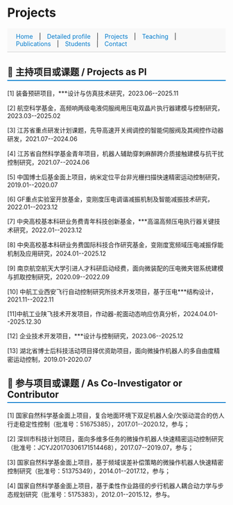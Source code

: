 # Projects

<style>
  section {
    padding: 40px 20px;
    border-bottom: 1px solid #ddd;
  }

  #navbar a {
    margin: 0 10px;
    text-decoration: none;
    color: #007acc;
  }

  #navbar a:hover {
    text-decoration: underline;
  }

  h2 {
    border-bottom: 2px solid #007acc;
    padding-bottom: 5px;
  }
</style>


<!-- 添加顶部导航栏 -->
<div id="navbar" style="position: sticky; top: 0; background: #f8f8f8; padding: 10px; border-bottom: 1px solid #ccc;">
  <a href="index.html">Home</a> |
  <a href="Detailed profile.html">Detailed profile</a> |
  <a href="projects.html">Projects</a> |
  <a href="teaching.html">Teaching</a> |
  <a href="publications.html">Publications</a> |
  <a href="students.html">Students</a> |
  <a href="contact.html">Contact</a>
</div>

## 🚀 主持项目或课题 / Projects as PI

[1] 装备预研项目，***设计与仿真技术研究，2023.06--2025.11 

[2] 航空科学基金，高频响两级电液伺服阀用压电双晶片执行器建模与控制研究，2023.03--2025.02

[3] 江苏省重点研发计划课题，先导高速开关阀调控的智能伺服阀及其阀控作动器研发，2021.07--2024.06

[4] 江苏省自然科学基金青年项目，机器人辅助穿刺麻醉跨介质接触建模与抗干扰控制研究，2021.07--2024.06

[5] 中国博士后基金面上项目，纳米定位平台非光栅扫描快速精密运动控制研究，2019.01--2020.07

[6] GF重点实验室开放基金，变刚度压电调谐减振机制及智能减振技术研究，2022.01--2023.12

[7]	中央高校基本科研业务费青年科技创新基金，***高温高频压电执行器关键技术研究，2022.01--2023.12

[8] 中央高校基本科研业务费国际科技合作研究基金，变刚度宽频域压电减振俘能机制及应用研究，2024.01--2025.12

[9]	南京航空航天大学引进人才科研启动经费，面向微装配的压电微夹钳系统建模与抓取控制研究，2020.09--2022.09

[10] 中航工业西安飞行自动控制研究所技术开发项目，基于压电***结构设计，2021.11--2022.11

[11]中航工业陕飞技术开发项目，作动器-舵面动态响应仿真分析，2024.04.01--2025.12.30

[12] 企业技术开发项目，***设计与控制研究，2023.06--2025.12

[13] 湖北省博士后科技活动项目择优资助项目，面向微操作机器人的多自由度精密运动控制，2019.01-2020.07


## 🤝 参与项目或课题 / As Co-Investigator or Contributor

[1] 国家自然科学基金面上项目，复合地面环境下双足机器人全/欠驱动混合的仿人行走稳定性控制（批准号：51675385），2017.01--2020.12，参与；

[2] 深圳市科技计划项目，面向多维多任务的微操作机器人快速精密运动控制研究（批准号：JCYJ20170306171514468），2017.07--2019.07，参与；

[3] 国家自然科学基金面上项目，基于频域误差补偿策略的微操作机器人快速精密控制研究（批准号：51375349），2014.01--2017.12，参与；

[4] 国家自然科学基金面上项目，基于柔性作业路径的步行机器人耦合动力学与步态规划研究（批准号：5175383），2012.01--2015.12，参与。








